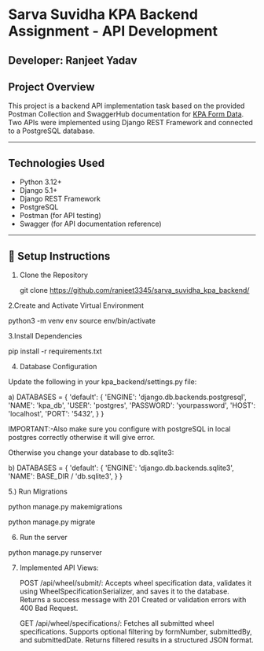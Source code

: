 # Sarva Suvidha KPA Backend Assignment - API Development

##  Developer: Ranjeet Yadav

##  Project Overview

This project is a backend API implementation task based on the provided Postman Collection and SwaggerHub documentation for [KPA Form Data](https://app.swaggerhub.com/apis/sarvasuvidhaen/kpa-form_data/1.0.0).  
Two APIs were implemented using Django REST Framework and connected to a PostgreSQL database.

---

##  Technologies Used

- Python 3.12+
- Django 5.1+
- Django REST Framework
- PostgreSQL
- Postman (for API testing)
- Swagger (for API documentation reference)

---

## 🔧 Setup Instructions

1. Clone the Repository
   
   git clone https://github.com/ranjeet3345/sarva_suvidha_kpa_backend/
   



2.Create and Activate Virtual Environment

python3 -m venv env
source env/bin/activate

3.Install Dependencies

pip install -r requirements.txt


4. Database Configuration

Update the following in your kpa_backend/settings.py file:

a) DATABASES = {
    'default': {
        'ENGINE': 'django.db.backends.postgresql',
        'NAME': 'kpa_db',
        'USER': 'postgres',
        'PASSWORD': 'yourpassword',
        'HOST': 'localhost',
        'PORT': '5432',
    }
}

IMPORTANT:-Also make sure you configure with postgreSQL in local postgres correctly otherwise it will give error.

Otherwise you change your database to db.sqlite3:

b) DATABASES = {
    'default': {
        'ENGINE': 'django.db.backends.sqlite3',
        'NAME': BASE_DIR / 'db.sqlite3',
    }
}



5.) Run Migrations

python manage.py makemigrations


python manage.py migrate


6) Run the server

python manage.py runserver


7) Implemented API Views:

    POST /api/wheel/submit/: Accepts wheel specification data, validates it using WheelSpecificationSerializer, and saves it to the database. Returns a success message with 201 Created or validation errors with 400 Bad Request.

    GET /api/wheel/specifications/: Fetches all submitted wheel specifications. Supports optional filtering by formNumber, submittedBy, and submittedDate. Returns filtered results in a structured JSON format.